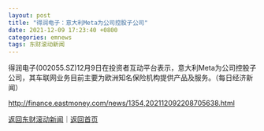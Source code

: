```yaml
---
layout: post
title: "得润电子：意大利Meta为公司控股子公司"
date: 2021-12-09 17:23:40 +0800
categories: emnews
tags: 东财滚动新闻
---
```


得润电子(002055.SZ)12月9日在投资者互动平台表示，意大利Meta为公司控股子公司，其车联网业务目前主要为欧洲知名保险机构提供产品及服务。（每日经济新闻）

<http://finance.eastmoney.com/news/1354,202112092208705638.html>

[返回东财滚动新闻](//finews.withounder.com/emnews/)｜[返回首页](//finews.withounder.com/)